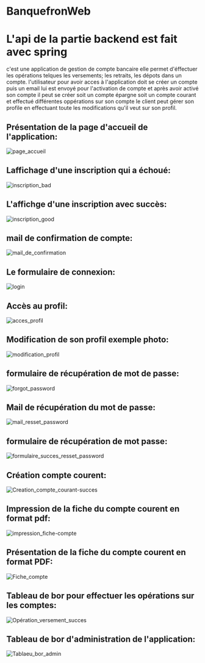 # BanquefronWeb
# L'api de la partie backend est fait avec spring

c'est une application de gestion de compte bancaire elle permet d'éffectuer les opérations telques les versements; les retraits, les dépots dans un compte.
l'utilisateur pour avoir acces à l'application doit se créer un compte puis un email lui est envoyé pour l'activation de compte
et après avoir activé son compte il peut se créer soit un compte épargne soit un compte courant et effectué différentes oppérations sur son compte
le client peut gérer son profile en effectuant toute les modifications qu'il veut sur son profil.

## Présentation de la page d'accueil de l'application:

![page_accueil](https://user-images.githubusercontent.com/72146213/211161218-afd62ce9-2164-489b-b5e6-223b54461795.PNG)

## Laffichage d'une inscription qui a échoué:

![inscription_bad](https://user-images.githubusercontent.com/72146213/211161619-443daa5b-d2de-4bd8-a363-1fc4a4615a35.PNG)

## L'affichge d'une inscription avec succès:

![inscription_good](https://user-images.githubusercontent.com/72146213/211161797-08bb8c5e-3811-4747-b892-f8e460a78a32.PNG)

## mail de confirmation de compte:

![mail_de_confirmation](https://user-images.githubusercontent.com/72146213/211161885-7f131828-c6b5-4c09-aa4a-efad3a5f4a39.PNG)


##  Le formulaire de connexion:

![login](https://user-images.githubusercontent.com/72146213/211161552-20d58f10-9120-4a0f-8645-210d7cc018de.PNG)

## Accès au profil:

![acces_profil](https://user-images.githubusercontent.com/72146213/211161965-0007f16e-ca52-4bba-8843-a9e2c44821f5.PNG)

##  Modification de son profil exemple photo:

![modification_profil](https://user-images.githubusercontent.com/72146213/211162075-529f3918-21c2-404d-9d0c-34bdc6ab301a.PNG)

##  formulaire de récupération de mot de passe:

![forgot_password](https://user-images.githubusercontent.com/72146213/211162165-21d75d68-c8f8-4b2c-8b2d-b50f68d69c59.PNG)

## Mail de récupération du mot de passe:

![mail_resset_password](https://user-images.githubusercontent.com/72146213/211162267-494e4454-5388-44e2-9918-489d3d0a38ea.PNG)

## formulaire de récupération de mot passe:

![formulaire_succes_resset_password](https://user-images.githubusercontent.com/72146213/211162321-440a3511-c831-4c32-ae90-58423fb5b50f.PNG)

## Création compte courent:

![Creation_compte_courant-succes](https://user-images.githubusercontent.com/72146213/211162360-5a21ffd6-91fe-41d0-a0f4-018ca46f112b.PNG)

## Impression de la fiche du compte courent en format pdf:

![impression_fiche-compte](https://user-images.githubusercontent.com/72146213/211162402-d6d29789-189d-43cb-9bf5-adbcde2b48b3.PNG)

## Présentation de la fiche du compte courent en format PDF:

![Fiche_compte](https://user-images.githubusercontent.com/72146213/211162438-37804c77-cb32-48ce-91b7-c908e0284bb2.PNG)

## Tableau de bor pour effectuer les  opérations sur les comptes:

![Opération_versement_succes](https://user-images.githubusercontent.com/72146213/211162495-a1878ca0-cdde-496e-861d-3dade6fe3a15.PNG)

## Tableau de bor d'administration de l'application:

![Tablaeu_bor_admin](https://user-images.githubusercontent.com/72146213/211162528-2f88c7ad-3dda-42b3-b044-82ba68b1fab3.PNG)





